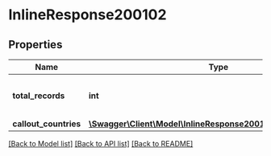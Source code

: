 # InlineResponse200102

## Properties
Name | Type | Description | Notes
------------ | ------------- | ------------- | -------------
**total_records** | **int** | The total number of records returned. | [optional] 
**callout_countries** | [**\Swagger\Client\Model\InlineResponse200102CalloutCountries[]**](InlineResponse200102CalloutCountries.md) |  | [optional] 

[[Back to Model list]](../README.md#documentation-for-models) [[Back to API list]](../README.md#documentation-for-api-endpoints) [[Back to README]](../README.md)


